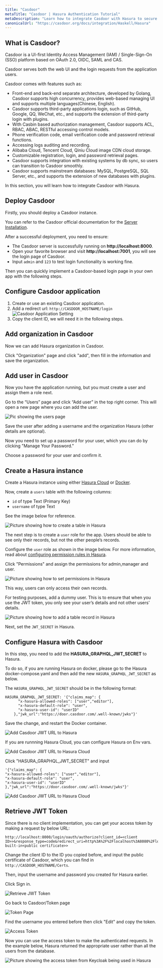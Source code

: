 ```yaml
---
title: "Casdoor"
metaTitle: "Casdoor | Hasura Authentication Tutorial"
metaDescription: "Learn how to integrate Casdoor with Hasura to secure your applications using JWT"
canonicalUrl: "https://casdoor.org/docs/integration/Haskell/Hasura"
---
```


## What is Casdoor?

Casdoor is a UI-first Identity Access Management (IAM) / Single-Sign-On (SSO) platform based on OAuth 2.0, OIDC, SAML
and CAS.

Casdoor serves both the web UI and the login requests from the application users.

Casdoor comes with features such as:

- Front-end and back-end separate architecture, developed by Golang, Casdoor supports high concurrency, provides
  web-based managing UI and supports multiple languages(Chinese, English).
- Casdoor supports third-party applications login, such as GitHub, Google, QQ, WeChat, etc., and supports the extension
  of third-party login with plugins.
- With Casbin based authorization management, Casdoor supports ACL, RBAC, ABAC, RESTful accessing control models.
- Phone verification code, email verification code and password retrieval functions.
- Accessing logs auditing and recording.
- Alibaba Cloud, Tencent Cloud, Qiniu Cloud image CDN cloud storage.
- Customizable registration, login, and password retrieval pages.
- Casdoor supports integration with existing systems by db sync, so users can transition to Casdoor smoothly.
- Casdoor supports mainstream databases: MySQL, PostgreSQL, SQL Server, etc., and supports the extension of new
  databases with plugins.

In this section, you will learn how to integrate Casdoor with Hasura.

## Deploy Casdoor

Firstly, you should deploy a Casdoor instance.

You can refer to the Casdoor official documentation for the
[Server Installation](https://casdoor.org/docs/basic/server-installation).

After a successful deployment, you need to ensure:

- The Casdoor server is successfully running on **http://localhost:8000**.
- Open your favorite browser and visit **http://localhost:7001**, you will see the login page of Casdoor.
- Input `admin` and `123` to test login functionality is working fine.

Then you can quickly implement a Casdoor-based login page in your own app with the following steps.

## Configure Casdoor application

1. Create or use an existing Casdoor application.
2. Add a redirect url: `http://CASDOOR_HOSTNAME/login`
   ![Casdoor Application Setting](https://github.com/RanTao123/image/blob/main/Casdoor%20Application%20Setting.png?raw=true)
3. Copy the client ID, we will need it in the following steps.

## Add organization in Casdoor

Now we can add Hasura organization in Casdoor.

Click "Organization" page and click "add", then fill in the information and save the organization.

## Add user in Casdoor

Now you have the application running, but you must create a user and assign them a role next.

Go to the “Users” page and click “Add user” in the top right corner. This will open a new page where you can add the
user.

![Pic showing the users page](https://github.com/RanTao123/image/blob/main/user.png?raw=true)

Save the user after adding a username and the organization Hasura (other details are optional).

Now you need to set up a password for your user, which you can do by clicking "Manage Your Password."

Choose a password for your user and confirm it.

## Create a Hasura instance

Create a Hasura instance using either
[Hasura Cloud](https://hasura.io/docs/latest/getting-started/getting-started-cloud/) or
[Docker](https://hasura.io/docs/latest/getting-started/docker-simple/).

Now, create a `users` table with the following columns:

- `id` of type Text (Primary Key)
- `username` of type Text

See the image below for reference.

![Picture showing how to create a table in Hasura](https://graphql-engine-cdn.hasura.io/learn-hasura/assets/graphql-hasura-authentication/keycloak/hasura-create-table.png)

The next step is to create a `user` role for the app. Users should be able to see only their records, but not the other
people’s records.

Configure the `user` role as shown in the image below. For more information, read about
[configuring permission rules in Hasura](https://hasura.io/docs/latest/graphql/core/auth/authorization/permission-rules/).

Click "Permissions" and assign the permissions for admin,manager and user.

![Picture showing how to set permissions in Hasura](https://graphql-engine-cdn.hasura.io/learn-hasura/assets/graphql-hasura-authentication/keycloak/hasura-set-permissions.png)

This way, users can only access their own records.

For testing purposes, add a dummy user. This is to ensure that when you use the JWT token, you only see your user’s
details and not other users’ details.

![Picture showing how to add a table record in Hasura](https://graphql-engine-cdn.hasura.io/learn-hasura/assets/graphql-hasura-authentication/keycloak/hasura-dummy-user.png)

Next, set the `JWT_SECRET` in Hasura.

## Configure Hasura with Casdoor

In this step, you need to add the **HASURA_GRAPHQL_JWT_SECRET** to Hasura.

To do so, if you are running Hasura on docker, please go to the Hasura docker-compose.yaml and then add the new `HASURA_GRAPHQL_JWT_SECRET` as below.

The `HASURA_GRAPHQL_JWT_SECRET` should be in the following format:

```
HASURA_GRAPHQL_JWT_SECRET: '{"claims_map": {
      "x-hasura-allowed-roles": ["user","editor"],
      "x-hasura-default-role": "user",
      "x-hasura-user-id": "userID"
    },"jwk_url":"https://door.casdoor.com/.well-known/jwks"}'
```

Save the change, and restart the Docker container.

![Add Casdoor JWT URL to Hasura](https://github.com/RanTao123/image/blob/main/MD$GWN%5BBET2O538TG~LNZIM.png?raw=true)

If you are runnning Hasura Cloud, you can configure Hasura on Env vars.

![Add Casdoor JWT URL to Hasura Cloud](https://github.com/RanTao123/image/blob/main/Z3A1GD0Q_VHO4A%7BPVW37%5DY1.png)

Click "HASURA_GRAPHQL_JWT_SECRET" and input
```
'{"claims_map": {
"x-hasura-allowed-roles": ["user","editor"],
"x-hasura-default-role": "user",
"x-hasura-user-id": "userID"
},"jwk_url":"https://door.casdoor.com/.well-known/jwks"}'
```

![Add Casdoor JWT URL to Hasura Cloud](https://github.com/RanTao123/image/blob/main/U3%241Y3V6DKGYVPGLY_XDI%60E.png)

## Retrieve JWT Token

Since there is no client implementation, you can get your access token by making a request by below URL:

```
http://localhost:8000/login/oauth/authorize?client_id=<client ID>>&response_type=code&redirect_uri=http%3A%2F%2Flocalhost%3A8080%2Flogin&scope=read&state=app-built-in<public certificate>>
```

Change the client ID to the ID you copied before, and input the public certificate of Casdoor, which you can find in
`http://CASDOOR_HOSTNAME/Certs`.

Then, input the username and password you created for Hasura earlier.

Click Sign in.

![Retrieve JWT Token](https://github.com/RanTao123/image/blob/main/login.png?raw=true)

Go back to Casdoor/Token page

![Token Page](https://github.com/RanTao123/image/blob/main/asd.png?raw=true)

Find the username you entered before then click "Edit" and copy the token.

![Access Token](https://github.com/RanTao123/image/blob/main/access.png?raw=true)

Now you can use the access token to make the authenticated requests. In the example below, Hasura returned the
appropriate user rather than all the users from the database.

![Picture showing the access token from Keycloak being used in Hasura](https://github.com/RanTao123/image/blob/main/hasura.png?raw=truehttps://github.com/RanTao123/image/blob/main/hasura.png?raw=true)

